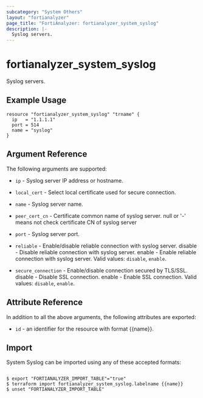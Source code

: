 ```yaml
---
subcategory: "System Others"
layout: "fortianalyzer"
page_title: "FortiAnalyzer: fortianalyzer_system_syslog"
description: |-
  Syslog servers.
---
```


# fortianalyzer_system_syslog
Syslog servers.

## Example Usage

```hcl
resource "fortianalyzer_system_syslog" "trname" {
  ip   = "1.1.1.1"
  port = 514
  name = "syslog"
}
```

## Argument Reference


The following arguments are supported:


* `ip` - Syslog server IP address or hostname.
* `local_cert` - Select local certificate used for secure connection.
* `name` - Syslog server name.
* `peer_cert_cn` - Certificate common name of syslog server. null or &apos;-&apos; means not check certificate CN of syslog server
* `port` - Syslog server port.
* `reliable` - Enable/disable reliable connection with syslog server. disable - Disable reliable connection with syslog server. enable - Enable reliable connection with syslog server. Valid values: `disable`, `enable`.

* `secure_connection` - Enable/disable connection secured by TLS/SSL. disable - Disable SSL connection. enable - Enable SSL connection. Valid values: `disable`, `enable`.



## Attribute Reference

In addition to all the above arguments, the following attributes are exported:
* `id` - an identifier for the resource with format {{name}}.

## Import

System Syslog can be imported using any of these accepted formats:
```

$ export "FORTIANALYZER_IMPORT_TABLE"="true"
$ terraform import fortianalyzer_system_syslog.labelname {{name}}
$ unset "FORTIANALYZER_IMPORT_TABLE"
```

